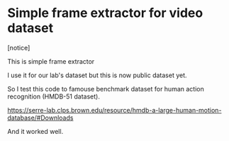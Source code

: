Simple frame extractor for video dataset
=======================================

[notice]

This is simple frame extractor 

I use it for our lab's dataset but this is now public dataset yet.

So I test this code to famouse benchmark dataset for human action recognition (HMDB-51 dataset). 

https://serre-lab.clps.brown.edu/resource/hmdb-a-large-human-motion-database/#Downloads

And it worked well.


